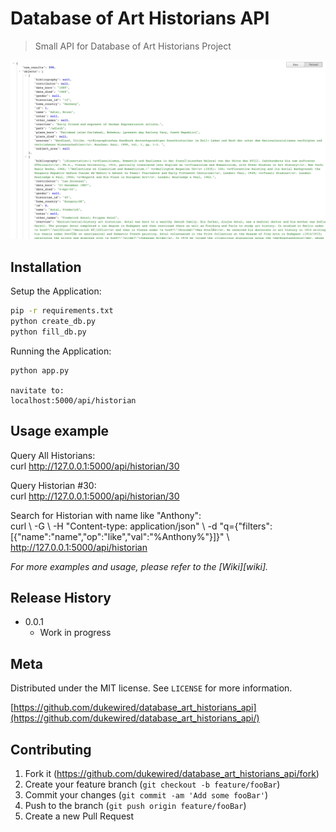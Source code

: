 # Database of Art Historians API
> Small API for Database of Art Historians Project

![](header.png)

## Installation

Setup the Application:

```sh
pip -r requirements.txt
python create_db.py
python fill_db.py
```

Running the Application:
```
python app.py

navitate to:
localhost:5000/api/historian
```

## Usage example

Query All Historians:<br>
curl http://127.0.0.1:5000/api/historian/30

Query Historian #30:<br>
curl http://127.0.0.1:5000/api/historian/30

Search for Historian with name like "Anthony":<br>
curl \ -G \ -H "Content-type: application/json" \ -d "q={\"filters\":[{\"name\":\"name\",\"op\":\"like\",\"val\":\"%Anthony%\"}]}" \ http://127.0.0.1:5000/api/historian

_For more examples and usage, please refer to the [Wiki][wiki]._

## Release History
* 0.0.1
    * Work in progress

## Meta

Distributed under the MIT license. See ``LICENSE`` for more information.

[https://github.com/dukewired/database_art_historians_api](https://github.com/dukewired/database_art_historians_api/)

## Contributing

1. Fork it (<https://github.com/dukewired/database_art_historians_api/fork>)
2. Create your feature branch (`git checkout -b feature/fooBar`)
3. Commit your changes (`git commit -am 'Add some fooBar'`)
4. Push to the branch (`git push origin feature/fooBar`)
5. Create a new Pull Request

